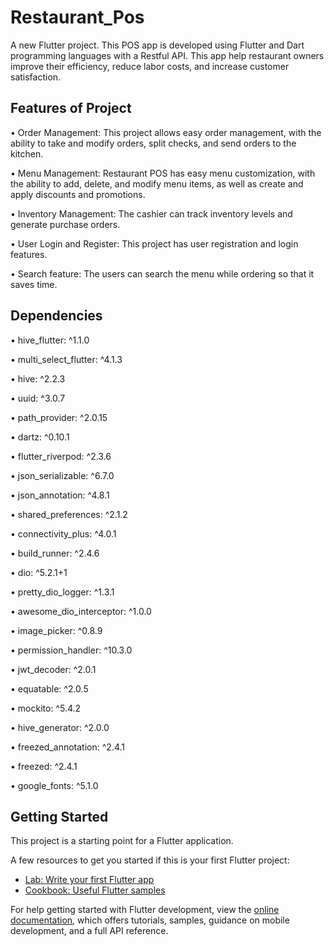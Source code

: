 # Restaurant_Pos

A new Flutter project. This POS app is developed using Flutter and Dart programming languages with a Restful API. This app help restaurant owners improve their efficiency, reduce labor costs, and increase customer satisfaction.

## Features of  Project

•	Order Management: This project allows easy order management, with the ability to take and modify orders, split checks, and send orders to the kitchen.

•	Menu Management: Restaurant POS has easy menu customization, with the ability to add, delete, and modify menu items, as well as create and apply discounts and promotions.

•	Inventory Management: The cashier can track inventory levels and generate purchase orders.

•	User Login and Register: This project has user registration and login features.

•	Search feature: The users can search the menu while ordering so that it saves time.

## Dependencies

 • hive_flutter: ^1.1.0
 
 • multi_select_flutter: ^4.1.3
 
 • hive: ^2.2.3
 
 • uuid: ^3.0.7
 
 • path_provider: ^2.0.15
 
 • dartz: ^0.10.1
 
 • flutter_riverpod: ^2.3.6
 
 • json_serializable: ^6.7.0
 
 • json_annotation: ^4.8.1
 
 • shared_preferences: ^2.1.2
 
 • connectivity_plus: ^4.0.1
 
 • build_runner: ^2.4.6
 
 • dio: ^5.2.1+1
 
 • pretty_dio_logger: ^1.3.1
 
 • awesome_dio_interceptor: ^1.0.0
 
 • image_picker: ^0.8.9
 
 • permission_handler: ^10.3.0
 
 • jwt_decoder: ^2.0.1
 
 • equatable: ^2.0.5
 
 • mockito: ^5.4.2
 
 • hive_generator: ^2.0.0
 
 • freezed_annotation: ^2.4.1
 
 • freezed: ^2.4.1
 
 • google_fonts: ^5.1.0

## Getting Started

This project is a starting point for a Flutter application.

A few resources to get you started if this is your first Flutter project:

- [Lab: Write your first Flutter app](https://docs.flutter.dev/get-started/codelab)
- [Cookbook: Useful Flutter samples](https://docs.flutter.dev/cookbook)

For help getting started with Flutter development, view the
[online documentation](https://docs.flutter.dev/), which offers tutorials,
samples, guidance on mobile development, and a full API reference.


